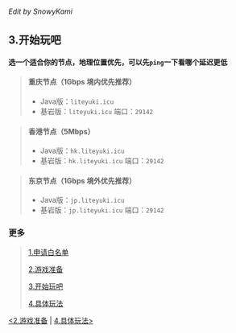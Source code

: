 ###### Edit by SnowyKami

## 3.开始玩吧

#### 选一个适合你的节点，地理位置优先，可以先```ping```一下看哪个延迟更低

> #### 重庆节点（1Gbps 境内优先推荐）
> - Java版：```liteyuki.icu```
> - 基岩版：```liteyuki.icu``` 端口：```29142```

> #### 香港节点（5Mbps）
> - Java版：```hk.liteyuki.icu```
> - 基岩版：```hk.liteyuki.icu``` 端口：```29142```

> #### 东京节点（1Gbps 境外优先推荐）
> - Java版：```jp.liteyuki.icu```
> - 基岩版：```jp.liteyuki.icu``` 端口：```29142```


### 更多
> [1.申请白名单](1.md)
> 
> [2.游戏准备](2.md)
> 
> [3.开始玩吧](3.md)
> 
> [4.具体玩法](4.md)

[<2.游戏准备](2.md) | [4.具体玩法>](4.md)